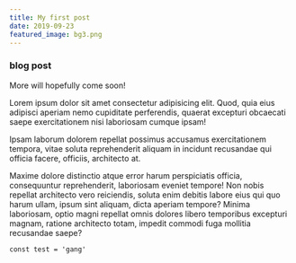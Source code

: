 ```yaml
---
title: My first post
date: 2019-09-23
featured_image: bg3.png
---
```


### blog post
More will hopefully come soon!

Lorem ipsum dolor sit amet consectetur adipisicing elit. Quod, quia eius adipisci aperiam nemo cupiditate perferendis, quaerat excepturi obcaecati saepe exercitationem nisi laboriosam cumque ipsam! 

Ipsam laborum dolorem repellat possimus accusamus exercitationem tempora, vitae soluta reprehenderit aliquam in incidunt recusandae qui officia facere, officiis, architecto at. 

Maxime dolore distinctio atque error harum perspiciatis officia, consequuntur reprehenderit, laboriosam eveniet tempore! Non nobis repellat architecto vero reiciendis, soluta enim debitis labore eius qui quo harum ullam, ipsum sint aliquam, dicta aperiam tempore? Minima laboriosam, optio magni repellat omnis dolores libero temporibus excepturi magnam, ratione architecto totam, impedit commodi fuga mollitia recusandae saepe?

```js{1}
const test = 'gang'
```
